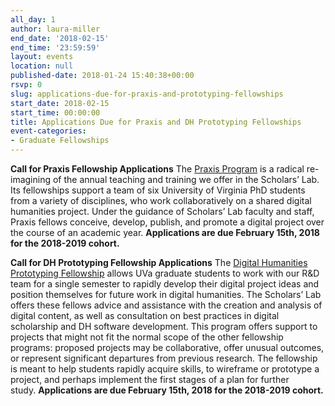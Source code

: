 ```yaml
---
all_day: 1
author: laura-miller
end_date: '2018-02-15'
end_time: '23:59:59'
layout: events
location: null
published-date: 2018-01-24 15:40:38+00:00
rsvp: 0
slug: applications-due-for-praxis-and-prototyping-fellowships
start_date: 2018-02-15
start_time: 00:00:00
title: Applications Due for Praxis and DH Prototyping Fellowships
event-categories:
- Graduate Fellowships
---
```


**Call for Praxis Fellowship Applications**
The [Praxis Program](http://scholarslab.org/praxis-program-fellowships/) is a radical re-imagining of the annual teaching and training we offer in the Scholars’ Lab. Its fellowships support a team of six University of Virginia PhD students from a variety of disciplines, who work collaboratively on a shared digital humanities project. Under the guidance of Scholars’ Lab faculty and staff, Praxis fellows conceive, develop, publish, and promote a digital project over the course of an academic year. **Applications are due February 15th, 2018 for the 2018-2019 cohort.**



**Call for DH Prototyping Fellowship Applications**
The [Digital Humanities Prototyping Fellowship](http://scholarslab.org/digital-humanities-prototyping-fellowships) allows UVa graduate students to work with our R&D team for a single semester to rapidly develop their digital project ideas and position themselves for future work in digital humanities. The Scholars’ Lab offers these fellows advice and assistance with the creation and analysis of digital content, as well as consultation on best practices in digital scholarship and DH software development. This program offers support to projects that might not fit the normal scope of the other fellowship programs: proposed projects may be collaborative, offer unusual outcomes, or represent significant departures from previous research. The fellowship is meant to help students rapidly acquire skills, to wireframe or prototype a project, and perhaps implement the first stages of a plan for further study. **Applications are due February 15th, 2018 for the 2018-2019 cohort.**
